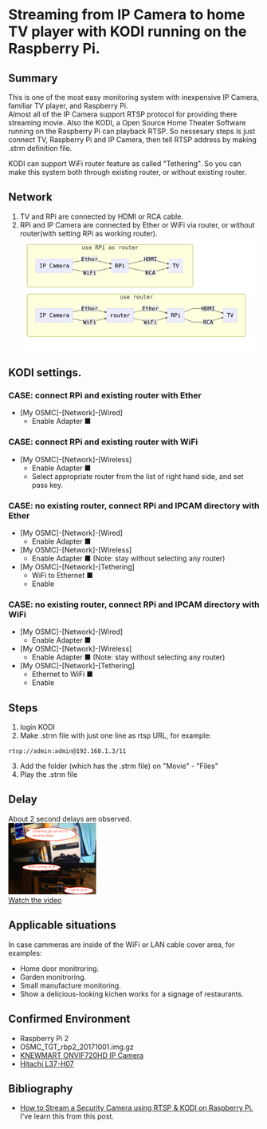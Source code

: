 # Streaming from IP Camera to home TV player with KODI running on the Raspberry Pi.

## Summary
This is one of the most easy monitoring system with inexpensive IP Camera, familiar TV player, and Raspberry Pi.  
Almost all of the IP Camera support RTSP protocol for providing there streaming movie. Also the KODI, a Open Source Home Theater Software running on the Raspberry Pi can playback RTSP.
So nessesary steps is just connect TV, Raspberry Pi and IP Camera, then tell RTSP address by making .strm definition file.

KODI can support WiFi router feature as called "Tethering". So you can make this system both through existing router, or without existing router.

## Network
1. TV and RPi are connected by HDMI or RCA cable.
2. RPi and IP Camera are connected by Ether or WiFi via router, or without router(with setting RPi as working router).
![Network](mermaid/IPCAM_router_RPi_TV.png)

## KODI settings.
### CASE: connect RPi and existing router with Ether
- [My OSMC]-[Network]-[Wired]
  - Enable Adapter ■

### CASE: connect RPi and existing router with WiFi
- [My OSMC]-[Network]-[Wireless]
  - Enable Adapter ■
  - Select appropriate router from the list of right hand side, and set pass key. 

### CASE: no existing router, connect RPi and IPCAM directory with Ether
- [My OSMC]-[Network]-[Wired]
  - Enable Adapter ■
- [My OSMC]-[Network]-[Wireless]
  - Enable Adapter ■  (Note: stay without selecting any router)
- [My OSMC]-[Network]-[Tethering]
  - WiFi to Ethernet ■    
  - Enable

### CASE: no existing router, connect RPi and IPCAM directory with WiFi
- [My OSMC]-[Network]-[Wired]
  - Enable Adapter ■
- [My OSMC]-[Network]-[Wireless]
  - Enable Adapter ■  (Note: stay without selecting any router)
- [My OSMC]-[Network]-[Tethering]
  - Ethernet to WiFi ■    
  - Enable

## Steps
1. login KODI
2. Make .strm file with just one line as rtsp URL, for example:  
```bash:IPCAM.strm
rtsp://admin:admin@192.168.1.3/11
```

3. Add the folder (which has the .strm file) on "Movie" - "Files"
4. Play the .strm file

## Delay
About 2 second delays are observed.  
<img src="pic/ss.2017-11-05 10.59.12.png" width="35%">  
[Watch the video](https://youtu.be/mTEhOk-V3kU)

## Applicable situations
In case cammeras are inside of the WiFi or LAN cable cover area, for examples:
- Home door monitroring.
- Garden monitroring.
- Small manufacture monitoring.
- Show a delicious-looking kichen works for a signage of restaurants.

## Confirmed Environment
- Raspberry Pi 2
- OSMC_TGT_rbp2_20171001.img.gz
- [KNEWMART ONVIF720HD IP Camera](https://www.amazon.co.jp/gp/product/B06X3YVBF5/ref=oh_aui_detailpage_o02_s00?ie=UTF8&psc=1)
- [Hitachi L37-H07](http://av.hitachi.co.jp/tv/woooh07/spec/37v.html)

## Bibliography
- [How to Stream a Security Camera using RTSP & KODI on Raspberry Pi.](https://www.arcdyn.com/articles/how-to-stream-a-security-camera-using-rtsp-kodi-on-raspberry-pi/)   
I've learn this from this post.

